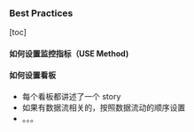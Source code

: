 ### Best Practices

[toc]

#### 如何设置监控指标（USE Method)



#### 如何设置看板

- 每个看板都讲述了一个 story
- 如果有数据流相关的，按照数据流动的顺序设置
- 。。。



